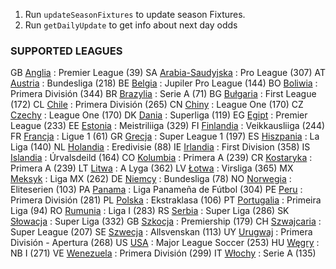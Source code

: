 1. Run `updateSeasonFixtures` to update season Fixtures.
2. Run `getDailyUpdate` to get info about next day odds

### SUPPORTED LEAGUES

GB [Anglia](England) : Premier League (39)
SA [Arabia-Saudyjska](Saudi-Arabia) : Pro League (307)
AT [Austria](Austria) : Bundesliga (218)
BE [Belgia](Belgium) : Jupiler Pro League (144)
BO [Boliwia](Bolivia) : Primera División (344)
BR [Brazylia](Brazil) : Serie A (71)
BG [Bułgaria](Bulgaria) : First League (172)
CL [Chile](Chile) : Primera División (265)
CN [Chiny](China) : League One (170)
CZ [Czechy](Czech-Republic) : League One (170)
DK [Dania](Denmark) : Superliga (119)
EG [Egipt](Egypt) : Premier League (233)
EE [Estonia](Estonia) : Meistriliiga (329)
FI [Finlandia](Finland) : Veikkausliiga (244)
FR [Francja](France) : Ligue 1 (61)
GR [Grecja](Greece) : Super League 1 (197)
ES [Hiszpania](Spain) : La Liga (140)
NL [Holandia](Netherlands) : Eredivisie (88)
IE [Irlandia](Ireland) : First Division (358)
IS [Islandia](Iceland) : Úrvalsdeild (164)
CO [Kolumbia](Colombia) : Primera A (239)
CR [Kostaryka](Costa-Rica) : Primera A (239)
LT [Litwa](Lithuania) : A Lyga (362)
LV [Łotwa](Latvia) : Virsliga (365)
MX [Meksyk](Mexico) : Liga MX (262)
DE [Niemcy](Germany) : Bundesliga (78)
NO [Norwegia](Norway) : Eliteserien (103)
PA [Panama](Panama) : Liga Panameña de Fútbol (304)
PE [Peru](Peru) : Primera División (281)
PL [Polska](Poland) : Ekstraklasa (106)
PT [Portugalia](Portugal) : Primeira Liga (94)
RO [Rumunia](Romania) : Liga I (283)
RS [Serbia](Serbia) : Super Liga (286)
SK [Słowacja](Slovakia) : Super Liga (332)
GB [Szkocja](Scotland) : Premiership (179)
CH [Szwajcaria](Switzerland) : Super League (207)
SE [Szwecja](Sweden) : Allsvenskan (113)
UY [Urugwaj](Uruguay) : Primera División - Apertura (268)
US [USA](USA) : Major League Soccer (253)
HU [Węgry](Hungary) : NB I (271)
VE [Wenezuela](Venezuela) : Primera División (299)
IT [Włochy](Italy) : Serie A (135)
